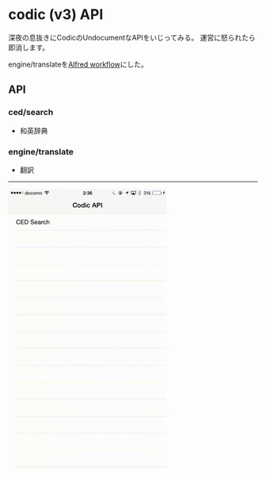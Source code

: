 # codic (v3) API

深夜の息抜きにCodicのUndocumentなAPIをいじってみる。
運営に怒られたら即消します。

engine/translateを[Alfred workflow](https://github.com/yusuga/alfred-codic-workflow)にした。

## API

### ced/search 

- 和英辞典

### engine/translate

- 翻訳

---

![codic](RESOURCES/codic.gif)
